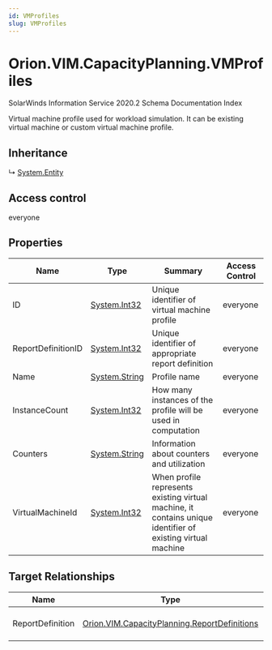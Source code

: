```yaml
---
id: VMProfiles
slug: VMProfiles
---
```


# Orion.VIM.CapacityPlanning.VMProfiles

SolarWinds Information Service 2020.2 Schema Documentation Index

Virtual machine profile used for workload simulation. It can be existing virtual machine or custom virtual machine profile.

## Inheritance

↳ [System.Entity](./../System/Entity)

## Access control

everyone

## Properties

| Name | Type | Summary | Access Control |
| ------ | ------ | ------ | ------ |
| ID | [System.Int32](https://docs.microsoft.com/en-us/dotnet/api/system.int32) | Unique identifier of virtual machine profile | everyone |
| ReportDefinitionID | [System.Int32](https://docs.microsoft.com/en-us/dotnet/api/system.int32) | Unique identifier of appropriate report definition | everyone |
| Name | [System.String](https://docs.microsoft.com/en-us/dotnet/api/system.string) | Profile name | everyone |
| InstanceCount | [System.Int32](https://docs.microsoft.com/en-us/dotnet/api/system.int32) | How many instances of the profile will be used in computation | everyone |
| Counters | [System.String](https://docs.microsoft.com/en-us/dotnet/api/system.string) | Information about counters and utilization | everyone |
| VirtualMachineId | [System.Int32](https://docs.microsoft.com/en-us/dotnet/api/system.int32) | When profile represents existing virtual machine, it contains unique identifier of existing virtual machine | everyone |

## Target Relationships

| Name | Type | Notes |
| ------ | ------ | ------ |
| ReportDefinition | [Orion.VIM.CapacityPlanning.ReportDefinitions](./../Orion.VIM.CapacityPlanning/ReportDefinitions) | Defined by relationship Orion.VIM.CapacityPlanning.ReportDefinitionsHostVMProfiles (System.Hosting) |

